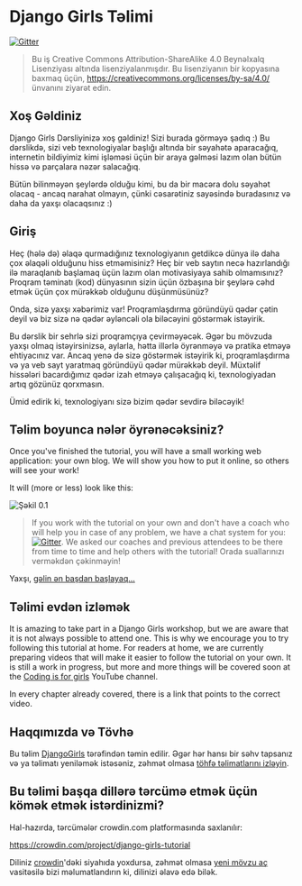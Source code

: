 # Django Girls Təlimi

[![Gitter](https://badges.gitter.im/DjangoGirls/tutorial.svg)](https://gitter.im/DjangoGirls/tutorial)

> Bu iş Creative Commons Attribution-ShareAlike 4.0 Beynəlxalq Lisenziyası altında lisenziyalanmışdır. Bu lisenziyanın bir kopyasına baxmaq üçün, https://creativecommons.org/licenses/by-sa/4.0/ ünvanını ziyarət edin.

## Xoş Gəldiniz

Django Girls Dərsliyinizə xoş gəldiniz! Sizi burada görməyə şadıq :) Bu dərslikdə, sizi veb texnologiyalar başlığı altında bir səyahətə aparacağıq, internetin bildiyimiz kimi işləməsi üçün bir araya gəlməsi lazım olan bütün hissə və parçalara nəzər salacağıq.

Bütün bilinməyən şeylərdə olduğu kimi, bu da bir macəra dolu səyahət olacaq - ancaq narahat olmayın, çünki cəsarətiniz sayəsində buradasınız və daha da yaxşı olacaqsınız :)

## Giriş

Heç (hələ də) əlaqə qurmadığınız texnologiyanın getdikcə dünya ilə daha çox əlaqəli olduğunu hiss etməmisiniz? Heç bir veb saytın necə hazırlandığı ilə maraqlanıb başlamaq üçün lazım olan motivasiyaya sahib olmamısınız? Proqram təminatı (kod) dünyasının sizin üçün özbaşına bir şeylərə cəhd etmək üçün çox mürəkkəb olduğunu düşünmüsünüz?

Onda, sizə yaxşı xəbərimiz var! Proqramlaşdırma göründüyü qədər çətin deyil və biz sizə nə qədər əyləncəli ola biləcəyini göstərmək istəyirik.

Bu dərslik bir sehrlə sizi proqramçıya çevirməyəcək. Əgər bu mövzuda yaxşı olmaq istəyirsinizsə, aylarla, hətta illərlə öyrənməyə və pratika etməyə ehtiyacınız var. Ancaq yenə də sizə göstərmək istəyirik ki, proqramlaşdırma və ya veb sayt yaratmaq göründüyü qədər mürəkkəb deyil. Müxtəlif hissələri bacardığımız qədər izah etməyə çalışacağıq ki, texnologiyadan artıq gözünüz qorxmasın.

Ümid edirik ki, texnologiyanı sizə bizim qədər sevdirə biləcəyik!

## Təlim boyunca nələr öyrənəcəksiniz?

Once you've finished the tutorial, you will have a small working web application: your own blog. We will show you how to put it online, so others will see your work!

It will (more or less) look like this:

![Şəkil 0.1](images/application.png)

> If you work with the tutorial on your own and don't have a coach who will help you in case of any problem, we have a chat system for you: [![Gitter](https://badges.gitter.im/DjangoGirls/tutorial.svg)](https://gitter.im/DjangoGirls/tutorial). We asked our coaches and previous attendees to be there from time to time and help others with the tutorial! Orada suallarınızı verməkdən çəkinməyin!

Yaxşı, [gəlin ən başdan başlayaq...](./how_the_internet_works/README.md)

## Təlimi evdən izləmək

It is amazing to take part in a Django Girls workshop, but we are aware that it is not always possible to attend one. This is why we encourage you to try following this tutorial at home. For readers at home, we are currently preparing videos that will make it easier to follow the tutorial on your own. It is still a work in progress, but more and more things will be covered soon at the [Coding is for girls](https://www.youtube.com/channel/UC0hNd2uW8jTR5K3KBzRuG2A/feed) YouTube channel.

In every chapter already covered, there is a link that points to the correct video.

## Haqqımızda və Tövhə

Bu təlim [DjangoGirls](https://djangogirls.org/) tərəfindən təmin edilir. Əgər hər hansı bir səhv tapsanız və ya təlimatı yeniləmək istəsəniz, zəhmət olmasa [ töhfə təlimatlarını izləyin](https://github.com/DjangoGirls/tutorial/blob/master/README.md).

## Bu təlimi başqa dillərə tərcümə etmək üçün kömək etmək istərdinizmi?

Hal-hazırda, tərcümələr crowdin.com platformasında saxlanılır:

https://crowdin.com/project/django-girls-tutorial

Diliniz [crowdin](https://crowdin.com/)'dəki siyahıda yoxdursa, zəhmət olmasa [yeni mövzu aç](https://github.com/DjangoGirls/tutorial/issues/new) vasitəsilə bizi məlumatlandırın ki, dilinizi əlavə edə bilək.